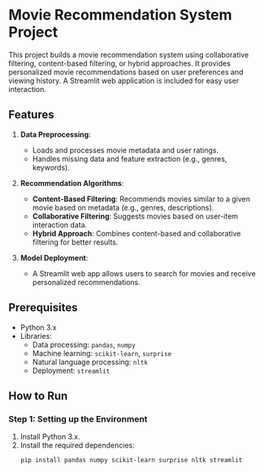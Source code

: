 # Movie Recommendation System Project

This project builds a movie recommendation system using collaborative filtering, content-based filtering, or hybrid approaches. It provides personalized movie recommendations based on user preferences and viewing history. A Streamlit web application is included for easy user interaction.

## Features
1. **Data Preprocessing**:
   - Loads and processes movie metadata and user ratings.
   - Handles missing data and feature extraction (e.g., genres, keywords).

2. **Recommendation Algorithms**:
   - **Content-Based Filtering**: Recommends movies similar to a given movie based on metadata (e.g., genres, descriptions).
   - **Collaborative Filtering**: Suggests movies based on user-item interaction data.
   - **Hybrid Approach**: Combines content-based and collaborative filtering for better results.

3. **Model Deployment**:
   - A Streamlit web app allows users to search for movies and receive personalized recommendations.

## Prerequisites
- Python 3.x
- Libraries:
  - Data processing: `pandas`, `numpy`
  - Machine learning: `scikit-learn`, `surprise`
  - Natural language processing: `nltk`
  - Deployment: `streamlit`

## How to Run

### Step 1: Setting up the Environment
1. Install Python 3.x.
2. Install the required dependencies:
   ```bash
   pip install pandas numpy scikit-learn surprise nltk streamlit
